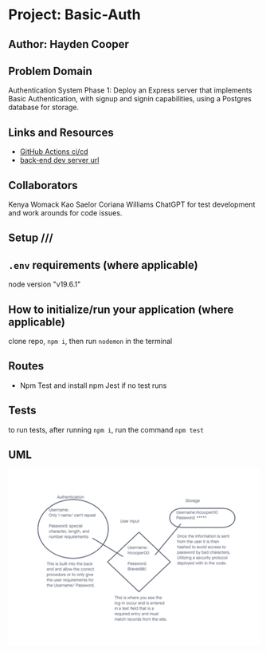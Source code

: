 # Project: Basic-Auth

## Author: Hayden Cooper

## Problem Domain

Authentication System Phase 1: Deploy an Express server that implements Basic Authentication, with signup and signin capabilities, using a Postgres database for storage.

## Links and Resources

- [GitHub Actions ci/cd](https://github.com/Hcooper23/api-server/actions)
- [back-end dev server url](https://mainapiserver.onrender.com/)

## Collaborators

 Kenya Womack
 Kao Saelor
 Coriana Williams
 ChatGPT for test development and work arounds for code issues.

## Setup ///

## `.env` requirements (where applicable)

node version "v19.6.1"

## How to initialize/run your application (where applicable)

clone repo, `npm i`, then run `nodemon` in the terminal

## Routes

- Npm Test and install npm Jest if no test runs

## Tests

to run tests, after running `npm i`, run the command `npm test`

## UML

![UML image](./basic-auth.png)
